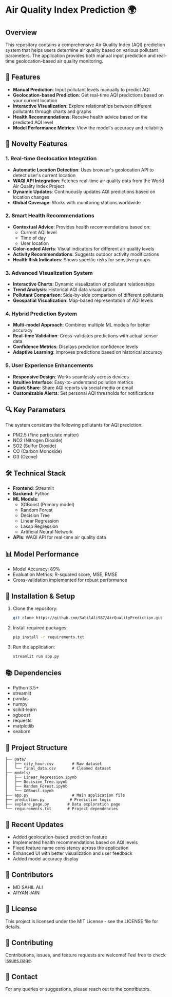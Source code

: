 # Air Quality Index Prediction 🌍

## Overview
This repository contains a comprehensive Air Quality Index (AQI) prediction system that helps users determine air quality based on various pollutant parameters. The application provides both manual input prediction and real-time geolocation-based air quality monitoring.

## 🎯 Features
- **Manual Prediction**: Input pollutant levels manually to predict AQI
- **Geolocation-based Prediction**: Get real-time AQI predictions based on your current location
- **Interactive Visualization**: Explore relationships between different pollutants through charts and graphs
- **Health Recommendations**: Receive health advice based on the predicted AQI level
- **Model Performance Metrics**: View the model's accuracy and reliability

## 🌟 Novelty Features
### 1. Real-time Geolocation Integration
- **Automatic Location Detection**: Uses browser's geolocation API to detect user's current location
- **WAQI API Integration**: Fetches real-time air quality data from the World Air Quality Index Project
- **Dynamic Updates**: Continuously updates AQI predictions based on location changes
- **Global Coverage**: Works with monitoring stations worldwide

### 2. Smart Health Recommendations
- **Contextual Advice**: Provides health recommendations based on:
  - Current AQI level
  - Time of day
  - User location
- **Color-coded Alerts**: Visual indicators for different air quality levels
- **Activity Recommendations**: Suggests outdoor activity modifications
- **Health Risk Indicators**: Shows specific risks for sensitive groups

### 3. Advanced Visualization System
- **Interactive Charts**: Dynamic visualization of pollutant relationships
- **Trend Analysis**: Historical AQI data visualization
- **Pollutant Comparison**: Side-by-side comparison of different pollutants
- **Geospatial Visualization**: Map-based representation of AQI levels

### 4. Hybrid Prediction System
- **Multi-model Approach**: Combines multiple ML models for better accuracy
- **Real-time Validation**: Cross-validates predictions with actual sensor data
- **Confidence Metrics**: Displays prediction confidence levels
- **Adaptive Learning**: Improves predictions based on historical accuracy

### 5. User Experience Enhancements
- **Responsive Design**: Works seamlessly across devices
- **Intuitive Interface**: Easy-to-understand pollution metrics
- **Quick Share**: Share AQI reports via social media or email
- **Customizable Alerts**: Set personal AQI thresholds for notifications

## 🔍 Key Parameters
The system considers the following pollutants for AQI prediction:
- PM2.5 (Fine particulate matter)
- NO2 (Nitrogen Dioxide)
- SO2 (Sulfur Dioxide)
- CO (Carbon Monoxide)
- O3 (Ozone)

## 🛠️ Technical Stack
- **Frontend**: Streamlit
- **Backend**: Python
- **ML Models**: 
  - XGBoost (Primary model)
  - Random Forest
  - Decision Tree
  - Linear Regression
  - Lasso Regression
  - Artificial Neural Network
- **APIs**: WAQI API for real-time air quality data

## 📊 Model Performance
- Model Accuracy: 89%
- Evaluation Metrics: R-squared score, MSE, RMSE
- Cross-validation implemented for robust performance

## 🔧 Installation & Setup
1. Clone the repository:
   ```bash
   git clone https://github.com/SahilAli987/AirQualityPrediction.git
   ```
2. Install required packages:
   ```bash
   pip install -r requirements.txt
   ```
3. Run the application:
   ```bash
   streamlit run app.py
   ```

## 📚 Dependencies
- Python 3.5+
- streamlit
- pandas
- numpy
- scikit-learn
- xgboost
- requests
- matplotlib
- seaborn

## 📂 Project Structure
```
├── Data/
│   ├── city_hour.csv        # Raw dataset
│   └── final_data.csv       # Cleaned dataset
├── models/
│   ├── Linear_Regression.ipynb
│   ├── Decision_Tree.ipynb
│   ├── Random_Forest.ipynb
│   └── XGBoost.ipynb
├── app.py                   # Main application file
├── prediction.py           # Prediction logic
├── explore_page.py        # Data exploration page
└── requirements.txt       # Project dependencies
```

## 🌟 Recent Updates
- Added geolocation-based prediction feature
- Implemented health recommendations based on AQI levels
- Fixed feature name consistency across the application
- Enhanced UI with better visualization and user feedback
- Added model accuracy display

## 👥 Contributors
- MD SAHIL ALI
- ARYAN JAIN

## 📝 License
This project is licensed under the MIT License - see the LICENSE file for details.

## 🤝 Contributing
Contributions, issues, and feature requests are welcome! Feel free to check [issues page](https://github.com/SahilAli987/AirQualityPrediction/issues).

## 📧 Contact
For any queries or suggestions, please reach out to the contributors.
